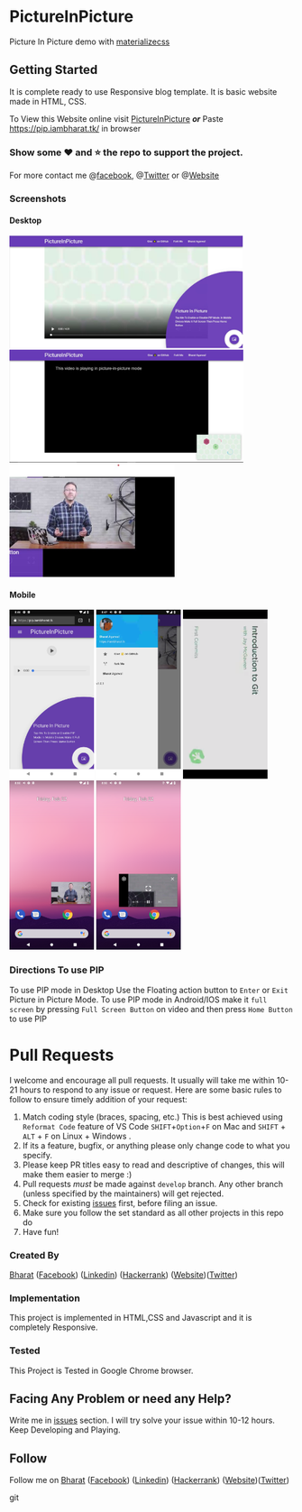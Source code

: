# PictureInPicture
Picture In Picture demo with [materializecss](http://materializecss.com)

## Getting Started
It is complete ready to use Responsive blog template. It is basic website made in HTML, CSS.

To View this Website online visit [PictureInPicture](https://pip.iambharat.tk/) 
***or*** 
Paste https://pip.iambharat.tk/ in browser

### Show some :heart: and :star: the repo to support the project. 
For more contact me @[facebook](https://www.facebook.com/bharatagsrwal), @[Twitter](https://www.twitter.com/bharatagsrwal) or @[Website](https://iambharat.tk)
### Screenshots
#### Desktop
<img src="/Screenshots/pip1.jpg" height="200em" /> <img src="/Screenshots/pip2.jpg" height="200em" />
<img src="/Screenshots/pip3.jpg" height="200em" /><br>
#### Mobile
<img src="/Screenshots/pip4.png" height="300em" /> <img src="/Screenshots/pip5.png" height="300em" /> <img src="/Screenshots/pip6.png" height="300em" /> <img src="/Screenshots/pip7.png" height="300em" /> <img src="/Screenshots/pip8.png" height="300em" /> 

### Directions To use PIP
To use PIP mode in Desktop Use the Floating action button to `Enter` or `Exit` Picture in Picture Mode.
To use PIP mode in Android/IOS make it `full screen` by pressing `Full Screen Button` on video and then press `Home Button` to use PIP


# Pull Requests

I welcome and encourage all pull requests. It usually will take me within 10-21 hours to respond to any issue or request. Here are some basic rules to follow to ensure timely addition of your request:

1.  Match coding style (braces, spacing, etc.) This is best achieved using `Reformat Code` feature of VS Code `SHIFT`+`Option`+`F` on Mac and `SHIFT` + `ALT` + `F` on Linux + Windows .
2.  If its a feature, bugfix, or anything please only change code to what you specify.
3.  Please keep PR titles easy to read and descriptive of changes, this will make them easier to merge :)
4.  Pull requests _must_ be made against `develop` branch. Any other branch (unless specified by the maintainers) will get rejected.
5.  Check for existing [issues](https://github.com/bharatagsrwal/PictureInPicture/issues) first, before filing an issue.
6.  Make sure you follow the set standard as all other projects in this repo do
7.  Have fun!

### Created By
[Bharat](https://github.com/bharatagsrwal) ([Facebook](https://www.facebook.com/bharatagsrwal)) ([Linkedin](https://www.linkedin.com/in/bharatagsrwal)) ([Hackerrank](https://www.hackerrank.com/bharatagsrwal))
([Website](https://iambharat.tk))([Twitter](https://www.twitter.com/bharatagsrwal))

### Implementation

This project is implemented in HTML,CSS and Javascript and it is completely Responsive.

### Tested

This Project is Tested in Google Chrome browser.

## Facing Any Problem or need any Help?
Write me in [issues](https://github.com/bharatagsrwal/PictureInPicture/issues) section. I will try solve your issue within 10-12 hours.
Keep Developing and Playing.

## Follow
Follow me on 
[Bharat](https://github.com/bharatagsrwal) ([Facebook](https://www.facebook.com/bharatagsrwal)) ([Linkedin](https://www.linkedin.com/in/bharatagsrwal)) ([Hackerrank](https://www.hackerrank.com/bharatagsrwal))
([Website](https://iambharat.tk))([Twitter](https://www.twitter.com/bharatagsrwal))

git
